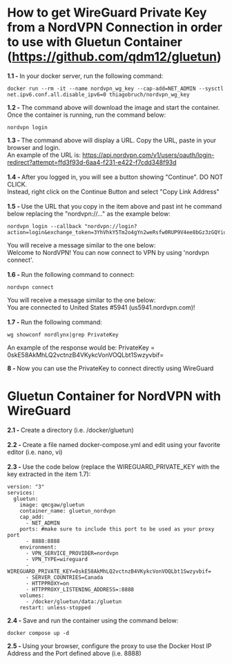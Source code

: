 # How to get WireGuard Private Key from a NordVPN Connection in order to use with Gluetun Container (https://github.com/qdm12/gluetun)

<B>1.1 - </b>In your docker server, run the following command:
```
docker run --rm -it --name nordvpn_wg_key --cap-add=NET_ADMIN --sysctl net.ipv6.conf.all.disable_ipv6=0 thiagobruch/nordvpn_wg_key
```
<B>1.2 - </B>The command above will download the image and start the container. Once the container is running, run the command below:
```
nordvpn login
```
<B>1.3 - </B>The command above will display a URL. Copy the URL, paste in your browser and login.<br>
An example of the URL is: https://api.nordvpn.com/v1/users/oauth/login-redirect?attempt=ffd3f93d-6aa4-f231-e422-f7cdd348f93d
<BR><BR>
<B>1.4 - </B>After you logged in, you will see a button showing "Continue". DO NOT CLICK.<BR>
Instead, right click on the Continue Button and select "Copy Link Address"
<BR><BR>
<B>1.5 - </B>Use the URL that you copy in the item above and past int he command below replacing the "nordvpn://..." as the example below:
```
nordvpn login --callback "nordvpn://login?action=login&exchange_token=3YhVhkY5Tm2o4gYn2weRsfw0RUP9V4ee8bGz3zGQYiuynb6idkUaHZsG0xkTFCA77XSHkeig8utbrNh7yU7Fv6%3D%3D&status=done"
```
You will receive a message similar to the one below:<BR>
Welcome to NordVPN! You can now connect to VPN by using 'nordvpn connect'.
<BR><BR>
<B>1.6 - </B>Run the following command to connect:
```
nordvpn connect
```
You will receive a message similar to the one below:<BR>
You are connected to United States #5941 (us5941.nordvpn.com)!<BR>
<BR>
<B>1.7 - </B>Run the following command:
```
wg showconf nordlynx|grep PrivateKey
```
An example of the response would be:
PrivateKey = 0skE58AkMhLQ2vctnzB4VKykcVonVOQLbt1Swzyvbif=

<B>8 - </B>Now you can use the PrivateKey to connect directly using WireGuard

# Gluetun Container for NordVPN with WireGuard

<B>2.1 - </B>Create a directory (i.e. /docker/gluetun)<BR><BR>
<B>2.2 - </B>Create a file named docker-compose.yml and edit using your favorite editor (i.e. nano, vi)<BR><BR>
<B>2.3 - </B>Use the code below (replace the WIREGUARD_PRIVATE_KEY with the key extracted in the item 1.7):<BR>
```
version: "3"
services:
  gluetun:
    image: qmcgaw/gluetun
    container_name: gluetun_nordvpn
    cap_add:
      - NET_ADMIN
    ports: #make sure to include this port to be used as your proxy port
      - 8888:8888
    environment:
      - VPN_SERVICE_PROVIDER=nordvpn
      - VPN_TYPE=wireguard
      - WIREGUARD_PRIVATE_KEY=0skE58AkMhLQ2vctnzB4VKykcVonVOQLbt1Swzyvbif=
      - SERVER_COUNTRIES=Canada
      - HTTPPROXY=on
      - HTTPPROXY_LISTENING_ADDRESS=:8888
    volumes:
      - /docker/gluetun/data:/gluetun
    restart: unless-stopped
```
<B>2.4 - </B>Save and run the container using the command below:
```
docker compose up -d
```
<B>2.5 - </B>Using your browser, configure the proxy to use the Docker Host IP Address and the Port defined above (i.e. 8888)


